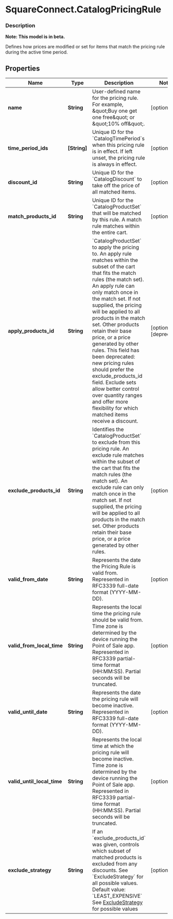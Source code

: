 # SquareConnect.CatalogPricingRule

### Description
**Note: This model is in beta.**

Defines how prices are modified or set for items that match the pricing rule during the active time period.

## Properties
Name | Type | Description | Notes
------------ | ------------- | ------------- | -------------
**name** | **String** | User-defined name for the pricing rule. For example, \&quot;Buy one get one free\&quot; or \&quot;10% off\&quot;. | [optional] 
**time_period_ids** | **[String]** | Unique ID for the &#x60;CatalogTimePeriod&#x60;s when this pricing rule is in effect. If left unset, the pricing rule is always in effect. | [optional] 
**discount_id** | **String** | Unique ID for the &#x60;CatalogDiscount&#x60; to take off the price of all matched items. | [optional] 
**match_products_id** | **String** | Unique ID for the &#x60;CatalogProductSet&#x60; that will be matched by this rule. A match rule matches within the entire cart. | [optional] 
**apply_products_id** | **String** | &#x60;CatalogProductSet&#x60; to apply the pricing to. An apply rule matches within the subset of the cart that fits the match rules (the match set). An apply rule can only match once in the match set. If not supplied, the pricing will be applied to all products in the match set. Other products retain their base price, or a price generated by other rules. This field has been deprecated: new pricing rules should prefer the exclude_products_id field. Exclude sets allow better control over quantity ranges and offer more flexibility for which matched items receive a discount. | [optional] [deprecated]
**exclude_products_id** | **String** | Identifies the &#x60;CatalogProductSet&#x60; to exclude from this pricing rule. An exclude rule matches within the subset of the cart that fits the match rules (the match set). An exclude rule can only match once in the match set. If not supplied, the pricing will be applied to all products in the match set. Other products retain their base price, or a price generated by other rules. | [optional] 
**valid_from_date** | **String** | Represents the date the Pricing Rule is valid from. Represented in RFC3339 full-date format (YYYY-MM-DD). | [optional] 
**valid_from_local_time** | **String** | Represents the local time the pricing rule should be valid from. Time zone is determined by the device running the Point of Sale app.  Represented in RFC3339 partial-time format (HH:MM:SS). Partial seconds will be truncated. | [optional] 
**valid_until_date** | **String** | Represents the date the pricing rule will become inactive.  Represented in RFC3339 full-date format (YYYY-MM-DD). | [optional] 
**valid_until_local_time** | **String** | Represents the local time at which the pricing rule will become inactive. Time zone is determined by the device running the Point of Sale app.  Represented in RFC3339 partial-time format (HH:MM:SS). Partial seconds will be truncated. | [optional] 
**exclude_strategy** | **String** | If an &#x60;exclude_products_id&#x60; was given, controls which subset of matched products is excluded from any discounts. See &#x60;ExcludeStrategy&#x60; for all possible values.  Default value: &#x60;LEAST_EXPENSIVE&#x60; See [ExcludeStrategy](#type-excludestrategy) for possible values | [optional] 


